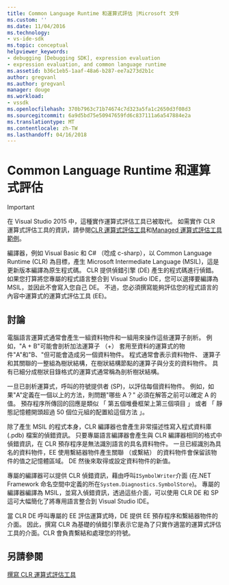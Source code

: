 ```yaml
---
title: Common Language Runtime 和運算式評估 |Microsoft 文件
ms.custom: ''
ms.date: 11/04/2016
ms.technology:
- vs-ide-sdk
ms.topic: conceptual
helpviewer_keywords:
- debugging [Debugging SDK], expression evaluation
- expression evaluation, and common language runtime
ms.assetid: b36c1eb5-1aaf-48a6-b287-ee7a273d2b1c
author: gregvanl
ms.author: gregvanl
manager: douge
ms.workload:
- vssdk
ms.openlocfilehash: 370b7963c71b74674c7d323a5fa1c2650d3f08d3
ms.sourcegitcommit: 6a9d5bd75e50947659fd6c837111a6a547884e2a
ms.translationtype: MT
ms.contentlocale: zh-TW
ms.lasthandoff: 04/16/2018
---
```

# <a name="common-language-runtime-and-expression-evaluation"></a>Common Language Runtime 和運算式評估
> [!IMPORTANT]
>  在 Visual Studio 2015 中，這種實作運算式評估工具已被取代。 如需實作 CLR 運算式評估工具的資訊，請參閱[CLR 運算式評估工具](https://github.com/Microsoft/ConcordExtensibilitySamples/wiki/CLR-Expression-Evaluators)和[Managed 運算式評估工具範例](https://github.com/Microsoft/ConcordExtensibilitySamples/wiki/Managed-Expression-Evaluator-Sample)。  
  
 編譯器，例如 Visual Basic 和 C# （唸成 c-sharp），以 Common Language Runtime (CLR) 為目標，產生 Microsoft Intermediate Language (MSIL)，這是更新版本編譯為原生程式碼。 CLR 提供偵錯引擎 (DE) 產生的程式碼進行偵錯。 如果您打算將您專屬的程式語言整合到 Visual Studio IDE，您可以選擇要編譯為 MSIL，並因此不會寫入您自己 DE。 不過，您必須撰寫能夠評估您的程式語言的內容中運算式的運算式評估工具 (EE)。  
  
## <a name="discussion"></a>討論  
 電腦語言運算式通常會產生一組資料物件和一組用來操作這些運算子剖析。 例如，"A + B"可能會剖析加法運算子 （+） 套用至資料的運算式的物件"A"和"B、"但可能會造成另一個資料物件。 程式通常會表示資料物件、 運算子和其關聯的一整組為樹狀結構，在樹狀結構節點的運算子與分支的資料物件。 具有已細分成樹狀目錄格式的運算式通常稱為剖析樹狀結構。  
  
 一旦已剖析運算式，呼叫的符號提供者 (SP)，以評估每個資料物件。 例如，如果"A"定義在一個以上的方法，則問題"哪些 A？" 必須在解答之前可以確定 A 的值。 預存程序所傳回的回應是類似 「 第五個堆疊框架上第三個項目 」 或者 「 靜態記憶體開頭超過 50 個位元組的配置給這個方法 」。  
  
 除了產生 MSIL 的程式本身，CLR 編譯器也會產生非常描述性寫入程式資料庫 (.pdb) 檔案的偵錯資訊。 只要專屬語言編譯器會產生與 CLR 編譯器相同的格式中偵錯資訊，在 CLR 預存程序是無法識別語言的具名資料物件。 一旦已經識別為具名的資料物件，EE 使用繫結器物件產生關聯 （或繫結） 的資料物件會保留該物件的值之記憶體區域。 DE 然後來取得或設定資料物件的新值。  
  
 專屬的編譯器可以提供 CLR 偵錯資訊，藉由呼叫`ISymbolWriter`介面 (在.NET Framework 命名空間中定義的所在`System.Diagnostics.SymbolStore`)。 專屬的編譯器編譯為 MSIL，並寫入偵錯資訊，透過這些介面，可以使用 CLR DE 和 SP 這可大幅簡化了將專用語言整合到 Visual Studio IDE。  
  
 當 CLR DE 呼叫專屬的 EE 評估運算式時，DE 提供 EE 預存程序和繫結器物件的介面。 因此，撰寫 CLR 為基礎的偵錯引擎表示它是為了只實作適當的運算式評估工具的介面。CLR 會負責繫結和處理您的符號。  
  
## <a name="see-also"></a>另請參閱  
 [撰寫 CLR 運算式評估工具](../../extensibility/debugger/writing-a-common-language-runtime-expression-evaluator.md)